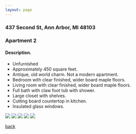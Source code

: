 ```yaml
---
layout: page
---
```


### 437 Second St, Ann Arbor, MI  48103

### Apartment 2
#### Description.

* Unfurnished
* Approximately 450 square feet.
* Antique, old world charm.  Not a modern apartment.
* Bedroom with clear finished, wider board maple floors.
* Living room with clear finished, wider board maple floors.
* Full bath with claw foot tub with shower.
* Large closet with shelves.
* Cutting board countertop in kitchen.
* Insulated glass windows.

![](/assets/images/437second/437secondapt2pic1.jpg)
![](/assets/images/437second/437secondapt2pic2.jpg)
![](/assets/images/437second/437secondapt2pic3.jpg)
![](/assets/images/437second/437secondapt2pic4.jpg)
![](/assets/images/437second/437secondapt2pic5.jpg)


[back](/)
